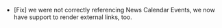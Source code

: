 - [Fix] we were not correctly referencing News Calendar Events, we now have support to render external links, too.

